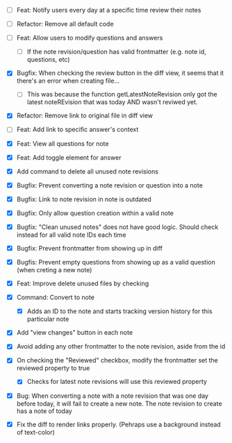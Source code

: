 - [ ] Feat: Notify users every day at a specific time review their notes
- [ ] Refactor: Remove all default code
- [ ] Feat: Allow users to modify questions and answers
    - [ ] If the note revision/question has valid frontmatter (e.g. note id, questions, etc)
- [x] Bugfix: When checking the review button in the diff view, it seems that it there's an error when creating file...
    - [ ] This was because the function getLatestNoteRevision only got the latest noteREvision that was today AND wasn't reviwed yet. 
- [x] Refactor: Remove link to original file in diff view
- [ ] Feat: Add link to specific answer's context
- [x] Feat: View all questions for note
- [x] Feat: Add toggle element for answer
- [x] Add command to delete all unused note revisions
- [x] Bugfix: Prevent converting a note revision or question into a note
- [x] Bugfix: Link to note revision in note is outdated
- [x] Bugfix: Only allow question creation within a valid note
- [x] Bugfix: "Clean unused notes" does not have good logic. Should check instead for all valid note IDs each time
- [x] Bugfix: Prevent frontmatter from showing up in diff
- [x] Bugfis: Prevent empty questions from showing up as a valid question (when creting a new note)
- [x] Feat: Improve delete unused files by checking

- [x] Command: Convert to note
    - [x] Adds an ID to the note and starts tracking version history for this particular note
- [x] Add "view changes" button in each note
- [x] Avoid adding any other frontmatter to the note revision, aside from the id
- [x] On checking the "Reviewed" checkbox, modify the frontmatter set the reviewed property to true
    - [x] Checks for latest note revisions will use this reviewed property
- [x] Bug: When converting a note with a note revision that was one day before today, it will fail to create a new note. The note revision to create has a note of today
- [x] Fix the diff to render links properly. (Pehraps use a background instead of text-color)